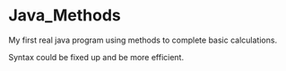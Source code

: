 # Java_Methods
My first real java program using methods to complete basic calculations.

Syntax could be fixed up and be more efficient.
